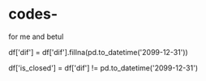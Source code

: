 # codes-
for me and betul 



df['dif'] = df['dif'].fillna(pd.to_datetime('2099-12-31'))

df['is_closed'] = df['dif'] != pd.to_datetime('2099-12-31')
